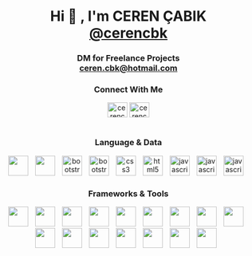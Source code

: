 <h1 align="center">Hi 👋 , I'm CEREN ÇABIK<br>
<a href="https://www.instagram.com/bekirdmrcioglu/" target="blank">@cerencbk</a>
<h3 align="center">DM for Freelance Projects<br>
<a href="mailto:ceren.cbk@hotmail.com">ceren.cbk@hotmail.com</a></h3>
</h1>
<h3 align="center">Connect With Me</h3>
<p align="center">
	<a href="mailto:ceren.cbk@hotmail.com" target="blank"><img align="center" src="https://limysoft.com.tr/icons/gmail.svg" alt="cerencabik" height="30" width="40"/></a>
    <a href="https://www.instagram.com/cerencbk/" target="blank"><img align="center" src="https://limysoft.com.tr/icons/instagram.svg" alt="cerencabik"" height="30" width="40"/></a>
	<br>
	<br>
	<h3 align="center">Language & Data</h3>
	<p align="center">
		<a href="#"><img width="40" height="40" src="https://limysoft.com.tr/icons/csharp.svg" style="max-width: 100%;margin-right: 10px;"></a>
        <a href="#"><img width="40" height="40" src="https://limysoft.com.tr/icons/react.svg" style="max-width: 100%;margin-right: 10px;"></a>
        <a href="#"><img src="https://limysoft.com.tr/icons/tailwindcss.svg" alt="bootstrap" width="40" height="40" style="max-width: 100%;margin-right: 10px;"></a>
		<a href="#"><img src="https://limysoft.com.tr/icons/bootstrap.svg" alt="bootstrap" width="40" height="40" style="max-width: 100%;margin-right: 10px;"></a>
		<a href="#"><img src="https://limysoft.com.tr/icons/css3.svg" alt="css3" width="40" height="40" style="max-width: 100%;margin-right: 10px;"></a>
		<a href="#"><img src="https://limysoft.com.tr/icons/html5.svg" alt="html5" width="40" height="40" style="max-width: 100%;margin-right: 10px;"></a>
		<a href="#"><img src="https://limysoft.com.tr/icons/javascript.svg" alt="javascript" width="40" height="40" style="max-width: 100%;margin-right: 10px;"></a>
        <a href="#"><img src="https://limysoft.com.tr/icons/sqlserver.svg" alt="javascript" width="40" height="40" style="max-width: 100%;margin-right: 10px;"></a>
        <a href="#"><img src="https://limysoft.com.tr/icons/mysql.svg" alt="javascript" width="40" height="40" style="max-width: 100%;margin-right: 10px;"></a>
	</p>
	<h3 align="center">Frameworks & Tools</h3>
	<p align="center">
    	<a href="#"><img width="40" height="40" src="https://limysoft.com.tr/icons/dotnetcore.svg" style="max-width: 100%;margin-right: 10px;margin-right: 10px;"></a>
		<a href="#"><img width="40" height="40" src="https://limysoft.com.tr/icons/nextjs.svg" style="max-width: 100%;margin-right: 10px;margin-right: 10px;"></a>
		<a href="#"><img width="40" height="40" src="https://limysoft.com.tr/icons/linux.svg" style="max-width: 100%;margin-right: 10px;"></a>
        <a href="#"><img width="40" height="40" src="https://limysoft.com.tr/icons/windows.svg" style="max-width: 100%;margin-right: 10px;"></a>
		<a href="#"><img width="40" height="40" src="https://limysoft.com.tr/icons/nginx.svg" style="max-width: 100%;margin-right: 10px;"></a>
		<a href="#"><img width="40" height="40" src="https://limysoft.com.tr/icons/visualstudio.svg" style="max-width: 100%;margin-right: 10px;"></a>
        <a href="#"><img width="40" height="40" src="https://limysoft.com.tr/icons/vscode.svg" style="max-width: 100%;margin-right: 10px;"></a>
        <a href="#"><img width="40" height="40" src="https://limysoft.com.tr/icons/ws.svg" style="max-width: 100%;margin-right: 10px;"></a>
        <a href="#"><img width="40" height="40" src="https://limysoft.com.tr/icons/dg.svg" style="max-width: 100%;margin-right: 10px;"></a>
        <a href="#"><img width="40" height="40" src="https://limysoft.com.tr/icons/iterm.svg" style="max-width: 100%;margin-right: 10px;"></a>
  <a href="#"><img width="40" height="40" src="https://limysoft.com.tr/icons/cs.svg" style="max-width: 100%;margin-right: 10px;"></a>
  <a href="#"><img width="40" height="40" src="https://limysoft.com.tr/icons/ai.svg" style="max-width: 100%;margin-right: 10px;"></a>
		<a href="#"><img width="40" height="40" src="https://limysoft.com.tr/icons/vercel.svg" style="max-width: 100%;margin-right: 10px;"></a>
        <a href="#"><img width="40" height="40" src="https://limysoft.com.tr/icons/postman.svg" style="max-width: 100%;margin-right: 10px;"></a>
        <a href="#"><img width="40" height="40" src="https://limysoft.com.tr/icons/git.svg" style="max-width: 100%;margin-right: 10px;"></a>
        <a href="#"><img width="40" height="40" src="https://limysoft.com.tr/icons/filezilla.svg" style="max-width: 100%;margin-right: 10px;"></a>
    </p>
